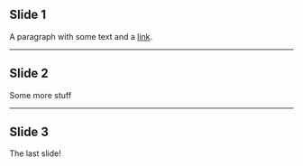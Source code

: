 <!-- .slide: data-background="background.png" -->

## Slide 1
A paragraph with some text and a [link](http://hakim.se).

---

## Slide 2
Some more stuff

---

## Slide 3
The last slide!

